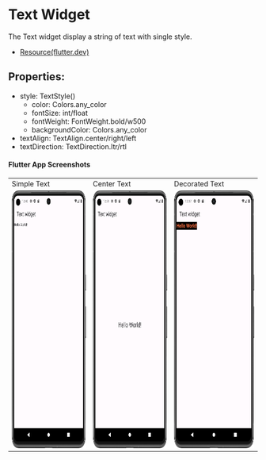 # Text Widget

The Text widget display a string of text with single style.

- [Resource(flutter.dev)](https://api.flutter.dev/flutter/widgets/Text-class.html)

## Properties:
- style: TextStyle()
  - color: Colors.any_color
  - fontSize: int/float
  - fontWeight: FontWeight.bold/w500
  - backgroundColor: Colors.any_color
- textAlign: TextAlign.center/right/left
- textDirection: TextDirection.ltr/rtl
          


#### Flutter App Screenshots

<table>
  <tr>
    <td>Simple Text</td>
     <td>Center Text</td>
     <td>Decorated Text</td>
  </tr>
  <tr>
    <td><img src="Screenshot/simple_text.png" width=250 height=520></td>
    <td><img src="Screenshot/center_text.png" width=250 height=520></td>
    <td><img src="Screenshot/decorated_text.png" width=250 height=520></td>
  </tr>
 </table>
